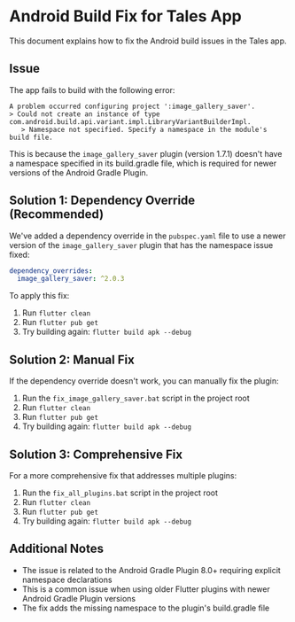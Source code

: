 # Android Build Fix for Tales App

This document explains how to fix the Android build issues in the Tales app.

## Issue

The app fails to build with the following error:

```
A problem occurred configuring project ':image_gallery_saver'.
> Could not create an instance of type com.android.build.api.variant.impl.LibraryVariantBuilderImpl.
   > Namespace not specified. Specify a namespace in the module's build file.
```

This is because the `image_gallery_saver` plugin (version 1.7.1) doesn't have a namespace specified in its build.gradle file, which is required for newer versions of the Android Gradle Plugin.

## Solution 1: Dependency Override (Recommended)

We've added a dependency override in the `pubspec.yaml` file to use a newer version of the `image_gallery_saver` plugin that has the namespace issue fixed:

```yaml
dependency_overrides:
  image_gallery_saver: ^2.0.3
```

To apply this fix:

1. Run `flutter clean`
2. Run `flutter pub get`
3. Try building again: `flutter build apk --debug`

## Solution 2: Manual Fix

If the dependency override doesn't work, you can manually fix the plugin:

1. Run the `fix_image_gallery_saver.bat` script in the project root
2. Run `flutter clean`
3. Run `flutter pub get`
4. Try building again: `flutter build apk --debug`

## Solution 3: Comprehensive Fix

For a more comprehensive fix that addresses multiple plugins:

1. Run the `fix_all_plugins.bat` script in the project root
2. Run `flutter clean`
3. Run `flutter pub get`
4. Try building again: `flutter build apk --debug`

## Additional Notes

- The issue is related to the Android Gradle Plugin 8.0+ requiring explicit namespace declarations
- This is a common issue when using older Flutter plugins with newer Android Gradle Plugin versions
- The fix adds the missing namespace to the plugin's build.gradle file
